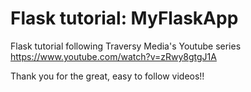 # Flask tutorial: MyFlaskApp

Flask tutorial following Traversy Media's Youtube series https://www.youtube.com/watch?v=zRwy8gtgJ1A 

Thank you for the great, easy to follow videos!!
